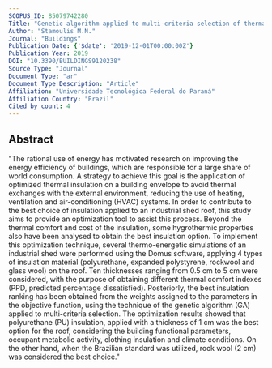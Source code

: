 ```yaml
---
SCOPUS_ID: 85079742280
Title: "Genetic algorithm applied to multi-criteria selection of thermal insulation on industrial shed roof"
Author: "Stamoulis M.N."
Journal: "Buildings"
Publication Date: {'$date': '2019-12-01T00:00:00Z'}
Publication Year: 2019
DOI: "10.3390/BUILDINGS9120238"
Source Type: "Journal"
Document Type: "ar"
Document Type Description: "Article"
Affiliation: "Universidade Tecnológica Federal do Paraná"
Affiliation Country: "Brazil"
Cited by count: 4
---
```


## Abstract
"The rational use of energy has motivated research on improving the energy efficiency of buildings, which are responsible for a large share of world consumption. A strategy to achieve this goal is the application of optimized thermal insulation on a building envelope to avoid thermal exchanges with the external environment, reducing the use of heating, ventilation and air-conditioning (HVAC) systems. In order to contribute to the best choice of insulation applied to an industrial shed roof, this study aims to provide an optimization tool to assist this process. Beyond the thermal comfort and cost of the insulation, some hygrothermic properties also have been analysed to obtain the best insulation option. To implement this optimization technique, several thermo-energetic simulations of an industrial shed were performed using the Domus software, applying 4 types of insulation material (polyurethane, expanded polystyrene, rockwool and glass wool) on the roof. Ten thicknesses ranging from 0.5 cm to 5 cm were considered, with the purpose of obtaining different thermal comfort indexes (PPD, predicted percentage dissatisfied). Posteriorly, the best insulation ranking has been obtained from the weights assigned to the parameters in the objective function, using the technique of the genetic algorithm (GA) applied to multi-criteria selection. The optimization results showed that polyurethane (PU) insulation, applied with a thickness of 1 cm was the best option for the roof, considering the building functional parameters, occupant metabolic activity, clothing insulation and climate conditions. On the other hand, when the Brazilian standard was utilized, rock wool (2 cm) was considered the best choice."
